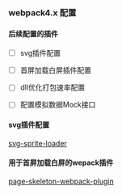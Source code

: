 ### webpack4.x 配置

#### 后续配置的插件

- [ ] svg插件配置
- [ ] 首屏加载白屏插件配置
- [ ] dll优化打包速率配置
- [ ] 配置模拟数据Mock接口


#### svg插件配置
[svg-sprite-loader](https://www.npmjs.com/package/svg-sprite-loader)

#### 用于首屏加载白屏的wepack插件

[page-skeleton-webpack-plugin](https://github.com/ElemeFE/page-skeleton-webpack-plugin)
